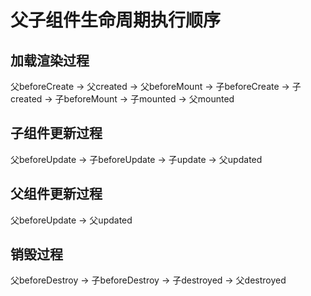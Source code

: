 # 父子组件生命周期执行顺序

## 加载渲染过程
父beforeCreate -> 父created -> 父beforeMount -> 子beforeCreate -> 子created -> 子beforeMount -> 子mounted -> 父mounted 

## 子组件更新过程

父beforeUpdate -> 子beforeUpdate -> 子update -> 父updated

## 父组件更新过程

父beforeUpdate -> 父updated

## 销毁过程

父beforeDestroy -> 子beforeDestroy -> 子destroyed -> 父destroyed